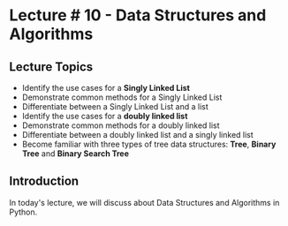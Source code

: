 # Lecture # 10 - Data Structures and Algorithms

## Lecture Topics

- Identify the use cases for a **Singly Linked List**
- Demonstrate common methods for a Singly Linked List
- Differentiate between a Singly Linked List and a list
- Identify the use cases for a **doubly linked list**
- Demonstrate common methods for a doubly linked list
- Differentiate between a doubly linked list and a singly linked list
- Become familiar with three types of tree data structures: **Tree**, **Binary Tree** and **Binary Search Tree**

## Introduction

In today's lecture, we will discuss about Data Structures and Algorithms in Python.